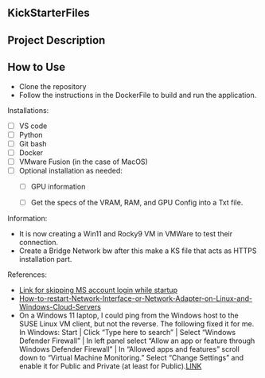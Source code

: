 
## KickStarterFiles

## Project Description

## How to Use

- Clone the repository
- Follow the instructions in the DockerFile to build and run the application. 

Installations:
- [ ] VS code
- [ ] Python 
- [ ] Git bash
- [ ] Docker
- [ ] VMware Fusion (in the case of MacOS)
- [ ] Optional installation as needed:
  - [ ]  GPU information	
  - [ ] Get the specs of the VRAM, RAM, and GPU Config into a Txt file.


Information:
- It is now creating a Win11 and Rocky9 VM in VMWare to test their connection. 
- Create a Bridge Network bw after this make a KS file that acts as HTTPS installation part.

References:
- [Link for skipping MS account login while startup](https://www.windowscentral.com/how-set-windows-11-without-microsoft-account)
- [How-to-restart-Network-Interface-or-Network-Adapter-on-Linux-and-Windows-Cloud-Servers](https://www.layerstack.com/resources/tutorials/How-to-restart-Network-Interface-or-Network-Adapter-on-Linux-and-Windows-Cloud-Servers )
- On a Windows 11 laptop, I could ping from the Windows host to the SUSE Linux VM client, but not the reverse. The following fixed it for me. In Windows: Start | Click “Type here to search” | Select “Windows Defender Firewall” | In left panel select “Allow an app or feature through Windows Defender Firewall” | In “Allowed apps and features” scroll down to “Virtual Machine Monitoring.” Select “Change Settings” and enable it for Public and Private (at least for Public).[LINK](https://superuser.com/questions/627208/unable-to-ping-a-windows-machine-from-linux )
